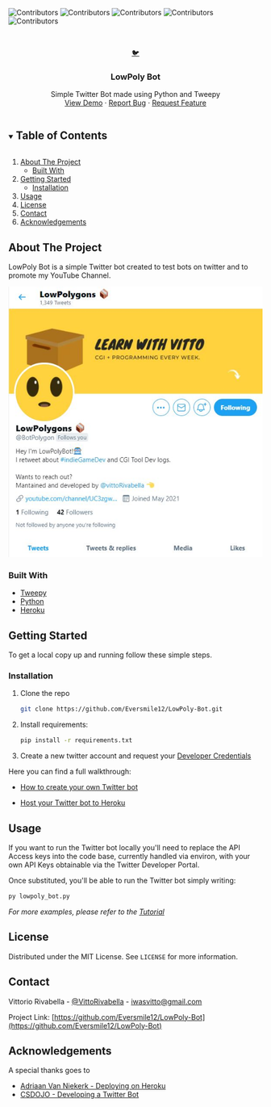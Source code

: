 
![Contributors](https://img.shields.io/github/issues/Eversmile12/LowPoly-Bot)
![Contributors](https://img.shields.io/github/forks/Eversmile12/LowPoly-Bot)
![Contributors](https://img.shields.io/github/stars/Eversmile12/LowPoly-Bot)
![Contributors](https://img.shields.io/twitter/url?style=social&url=https%3A%2F%2Ftwitter.com%2FVittoRivabella)
![Contributors](https://img.shields.io/github/license/Eversmile12/LowPoly-Bot) 


<!-- PROJECT LOGO -->
<br />
<p align="center">
  <a href="https://github.com/Eversmile12/LowPoly-Bot">
    🐦
  </a>

  <h3 align="center">LowPoly Bot</h3>

  <p align="center">
    Simple Twitter Bot made using Python and Tweepy
    <br />
    <a href="https://twitter.com/BotPolygon">View Demo</a>
    ·
    <a href="https://github.com/Eversmile12/LowPoly-Bot/issues">Report Bug</a>
    ·
    <a href="https://github.com/Eversmile12/LowPoly-Bot/issues ">Request Feature</a>
  </p>
</p>



<!-- TABLE OF CONTENTS -->
<details open="open">
  <summary><h2 style="display: inline-block">Table of Contents</h2></summary>
  <ol>
    <li>
      <a href="#about-the-project">About The Project</a>
      <ul>
        <li><a href="#built-with">Built With</a></li>
      </ul>
    </li>
    <li>
      <a href="#getting-started">Getting Started</a>
      <ul>
        <li><a href="#installation">Installation</a></li>
      </ul>
    </li>
    <li><a href="#usage">Usage</a></li>
    <li><a href="#license">License</a></li>
    <li><a href="#contact">Contact</a></li>
    <li><a href="#acknowledgements">Acknowledgements</a></li>
  </ol>
</details>



<!-- ABOUT THE PROJECT -->
## About The Project
LowPoly Bot is a simple Twitter bot created to test bots on twitter and to promote my YouTube Channel.

![Product Name Screen Shot](lowpolybot.JPG)




### Built With

* [Tweepy](https://www.tweepy.org/)
* [Python](https://www.python.org/)
* [Heroku](https://www.heroku.com/)



<!-- GETTING STARTED -->
## Getting Started

To get a local copy up and running follow these simple steps.

### Installation

1. Clone the repo
   ```sh
   git clone https://github.com/Eversmile12/LowPoly-Bot.git
   ```
2. Install requirements:
   ```sh
   pip install -r requirements.txt
   ```
3. Create a new twitter account and request your [Developer Credentials](https://developer.twitter.com/en)

Here you can find a full walkthrough:

- [How to create your own Twitter bot](https://binaryroot.xyz/post.php?post_id=170)

- [Host your Twitter bot to Heroku](https://binaryroot.xyz/post.php?post_id=177)


<!-- USAGE EXAMPLES -->
## Usage

If you want to run the Twitter bot locally you'll need to replace the API Access keys into the code base, currently handled via environ, with your own API Keys obtainable via the Twitter Developer Portal.

Once substituted, you'll be able to run the Twitter bot simply writing:
   ```sh
   py lowpoly_bot.py
   ```



_For more examples, please refer to the [Tutorial](https://binaryroot.xyz/post.php?post_id=170)_




<!-- LICENSE -->
## License

Distributed under the MIT License. See `LICENSE` for more information.



<!-- CONTACT -->
## Contact

Vittorio Rivabella - [@VittoRivabella](https://twitter.com/@VittoRivabella) - iwasvitto@gmail.com

Project Link: [https://github.com/Eversmile12/LowPoly-Bot](https://github.com/Eversmile12/LowPoly-Bot)



<!-- ACKNOWLEDGEMENTS -->
## Acknowledgements
A special thanks goes to
* [Adriaan Van Niekerk - Deploying on Heroku](https://www.youtube.com/channel/UC62YcVWO968SSeAM1YK_C-w)
* [CSDOJO - Developing a Twitter Bot](https://www.youtube.com/watch?v=W0wWwglE1Vc)





<!-- MARKDOWN LINKS & IMAGES -->
<!-- https://www.markdownguide.org/basic-syntax/#reference-style-links -->
[screenshot-url]: lowpolybot.JPG
[contributors-shield]: https://img.shields.io/github/contributors/Eversmile12/repo.svg?style=for-the-badge
[contributors-url]: https://github.com/Eversmile12/LowPoly-Bot/graphs/contributors
[forks-shield]: https://img.shields.io/github/forks/Eversmile12/repo.svg?style=for-the-badge
[forks-url]: https://github.com/Eversmile12/LowPoly-Bot/network/members
[stars-shield]: https://img.shields.io/github/stars/Eversmile12/repo.svg?style=for-the-badge
[stars-url]: https://github.com/Eversmile12/LowPoly-Bot/stargazers
[issues-shield]: https://img.shields.io/github/issues/Eversmile12/repo.svg?style=for-the-badge
[issues-url]: https://github.com/Eversmile12/LowPoly-Bot/issues
[license-shield]: https://img.shields.io/github/license/Eversmile12/repo.svg?style=for-the-badge
[license-url]: https://github.com/Eversmile12/LowPoly-Bot/blob/master/LICENSE.txt
[linkedin-shield]: https://img.shields.io/badge/-LinkedIn-black.svg?style=for-the-badge&logo=linkedin&colorB=555
[linkedin-url]: https://www.linkedin.com/in/vittorio-rivabella/
